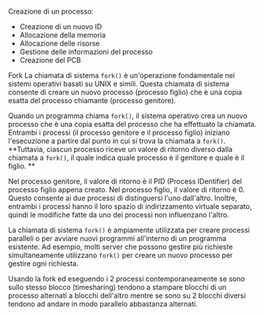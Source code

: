 Creazione di un processo:
- Creazione di un nuovo ID
- Allocazione della memoria
- Allocazione delle risorse
- Gestione delle informazioni del processo
- Creazione del PCB

Fork
La chiamata di sistema `fork()` è un'operazione fondamentale nei sistemi operativi basati su UNIX e simili. Questa chiamata di sistema consente di creare un nuovo processo (processo figlio) che è una copia esatta del processo chiamante (processo genitore). 

Quando un programma chiama `fork()`, il sistema operativo crea un nuovo processo che è una copia esatta del processo che ha effettuato la chiamata. Entrambi i processi (il processo genitore e il processo figlio) iniziano l'esecuzione a partire dal punto in cui si trova la chiamata a `fork()`. **Tuttavia, ciascun processo riceve un valore di ritorno diverso dalla chiamata a `fork()`, il quale indica quale processo è il genitore e quale è il figlio. **

Nel processo genitore, il valore di ritorno è il PID (Process IDentifier) del processo figlio appena creato. Nel processo figlio, il valore di ritorno è 0. Questo consente ai due processi di distinguersi l'uno dall'altro. Inoltre, entrambi i processi hanno il loro spazio di indirizzamento virtuale separato, quindi le modifiche fatte da uno dei processi non influenzano l'altro.

La chiamata di sistema `fork()` è ampiamente utilizzata per creare processi paralleli o per avviare nuovi programmi all'interno di un programma esistente. Ad esempio, molti server che possono gestire più richieste simultaneamente utilizzano `fork()` per creare un nuovo processo per gestire ogni richiesta.

Usando la fork ed eseguendo i 2 processi contemporaneamente se sono sullo stesso blocco (timesharing) tendono a stampare blocchi di un processo alternati a blocchi dell'altro mentre se sono su 2 blocchi diversi tendono ad andare in modo parallelo abbastanza alternati.